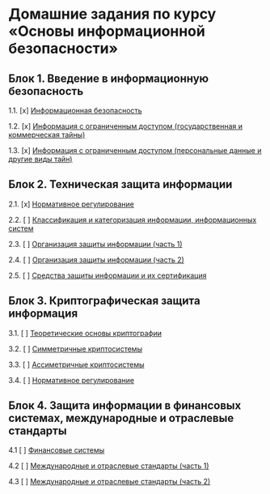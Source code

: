 # Домашние задания по курсу «Основы информационной безопасности»

## Блок 1. Введение в информационную безопасность

1.1. [x] [Информационная безопасность](01_information-security)

1.2. [x] [Информация с ограниченным доступом (государственная и коммерческая тайны)](02_privacy)

1.3. [x] [Информация с ограниченным доступом (персональные данные и другие виды тайн)](03_privacy)

## Блок 2. Техническая защита информации

2.1. [x] [Нормативное регулирование](04_regulation)

2.2. [ ] [Классификация и категоризация информации, информационных систем](05_classification)

2.3. [ ] [Организация защиты информации (часть 1)](06_organization)

2.4. [ ] [Организация защиты информации (часть 2)](07_organization)

2.5. [ ] [Средства защиты информации и их сертификация](08_certification)

## Блок 3. Криптографическая защита информация

3.1. [ ] [Теоретические основы криптографии](09_crypto-basics)

3.2. [ ] [Симметричные криптосистемы](10_crypto-symmetric)

3.3. [ ] [Ассиметричные криптосистемы](11_crypto_assymetric)

3.4. [ ] [Нормативное регулирование](12_crypto_regulation)

## Блок 4. Защита информации в финансовых системах, международные и отраслевые стандарты

4.1 [ ] [Финансовые системы](13_financial)

4.2 [ ] [Международные и отраслевые стандарты (часть 1)](14_international)

4.3 [ ] [Международные и отраслевые стандарты (часть 2)](15_international)